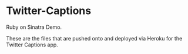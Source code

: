 Twitter-Captions
================

Ruby on Sinatra Demo.

These are the files that are pushed onto and deployed via Heroku for the Twitter Captions app.